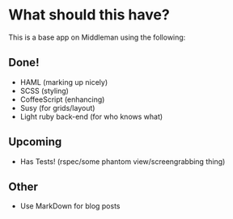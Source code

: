 # What should this have?

This is a base app on Middleman using the following:

## Done!

* HAML (marking up nicely)
* SCSS (styling)
* CoffeeScript (enhancing)
* Susy (for grids/layout)
* Light ruby back-end (for who knows what)

## Upcoming

* Has Tests! (rspec/some phantom view/screengrabbing thing)

## Other
* Use MarkDown for blog posts
